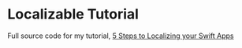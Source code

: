 # Localizable Tutorial 
Full source code for my tutorial, [5 Steps to Localizing your Swift Apps](https://medium.com/@samuelfolledo/5-steps-to-localizing-your-swift-apps-36c76e9700f7)



